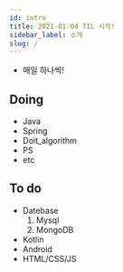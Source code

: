 ```yaml
---
id: intro
title: 2021-01-04 TIL 시작!
sidebar_label: 소개
slug: /
---
```



- 매일 하나씩!

## Doing
- Java
- Spring
- Doit_algorithm
- PS
- etc

## To do
- Datebase
    1. Mysql
    2. MongoDB
- Kotlin
- Android
- HTML/CSS/JS

